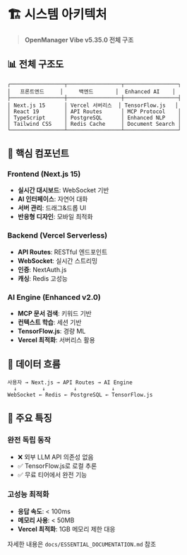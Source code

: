 # 🏗️ 시스템 아키텍처

> **OpenManager Vibe v5.35.0 전체 구조**

## 📊 전체 구조도

```
┌─────────────────┬─────────────────┬─────────────────┐
│   프론트엔드     │     백엔드       │  Enhanced AI    │
├─────────────────┼─────────────────┼─────────────────┤
│ Next.js 15      │ Vercel 서버리스  │ TensorFlow.js   │
│ React 19        │ API Routes      │ MCP Protocol    │
│ TypeScript      │ PostgreSQL      │ Enhanced NLP    │
│ Tailwind CSS    │ Redis Cache     │ Document Search │
└─────────────────┴─────────────────┴─────────────────┘
```

## 🔧 핵심 컴포넌트

### Frontend (Next.js 15)

- **실시간 대시보드**: WebSocket 기반
- **AI 인터페이스**: 자연어 대화
- **서버 관리**: 드래그&드롭 UI
- **반응형 디자인**: 모바일 최적화

### Backend (Vercel Serverless)

- **API Routes**: RESTful 엔드포인트
- **WebSocket**: 실시간 스트리밍
- **인증**: NextAuth.js
- **캐싱**: Redis 고성능

### AI Engine (Enhanced v2.0)

- **MCP 문서 검색**: 키워드 기반
- **컨텍스트 학습**: 세션 기반
- **TensorFlow.js**: 경량 ML
- **Vercel 최적화**: 서버리스 활용

## 📡 데이터 흐름

```
사용자 → Next.js → API Routes → AI Engine
  ↓        ↓         ↓           ↓
WebSocket ← Redis ← PostgreSQL ← TensorFlow.js
```

## 🚀 주요 특징

### 완전 독립 동작

- ❌ 외부 LLM API 의존성 없음
- ✅ TensorFlow.js로 로컬 추론
- ✅ 무료 티어에서 완전 기능

### 고성능 최적화

- **응답 속도**: < 100ms
- **메모리 사용**: < 50MB
- **Vercel 최적화**: 1GB 메모리 제한 대응

자세한 내용은 `docs/ESSENTIAL_DOCUMENTATION.md` 참조
